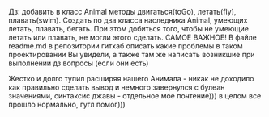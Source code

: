 Дз: добавить в класс Animal методы двигаться(toGo), летать(fly), плавать(swim). Создать по два класса
наследника Animal, умеющих летать, плавать, бегать. При этом добиться того, чтобы не умеющие летать или плавать, не могли этого сделать. САМОЕ ВАЖНОЕ! В файле readme.md в репозитории гитхаб описать
какие проблемы в таком проектировании Вы увидели, а также там же написать возникшие при выполнении дз вопросы
(если они есть)


Жестко и долго тупил расширяя нашего Анимала - никак не доходило как правильно сделать вывод и немного завернулся с 
булеан значениями, синтаксис джавы - отдельное мое почтение))) в целом все прошло нормально, гугл помог)))